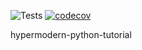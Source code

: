 ![Tests](https://github.com/prometeyqwe/hypermodern-python-tutorial/actions/workflows/tests.yml/badge.svg)
[![codecov](https://codecov.io/gh/prometeyqwe/hypermodern-python-tutorial/branch/main/graph/badge.svg?token=LHZW5RGLMV)](https://codecov.io/gh/prometeyqwe/hypermodern-python-tutorial)

hypermodern-python-tutorial
